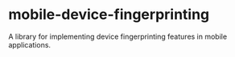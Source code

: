 # mobile-device-fingerprinting
A library for implementing device fingerprinting features in mobile applications.
